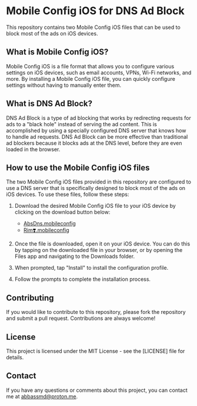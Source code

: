 # Mobile Config iOS for DNS Ad Block

This repository contains two Mobile Config iOS files that can be used to block most of the ads on iOS devices. 

## What is Mobile Config iOS?

Mobile Config iOS is a file format that allows you to configure various settings on iOS devices, such as email accounts, VPNs, Wi-Fi networks, and more. By installing a Mobile Config iOS file, you can quickly configure settings without having to manually enter them.

## What is DNS Ad Block?

DNS Ad Block is a type of ad blocking that works by redirecting requests for ads to a "black hole" instead of serving the ad content. This is accomplished by using a specially configured DNS server that knows how to handle ad requests. DNS Ad Block can be more effective than traditional ad blockers because it blocks ads at the DNS level, before they are even loaded in the browser.

## How to use the Mobile Config iOS files

The two Mobile Config iOS files provided in this repository are configured to use a DNS server that is specifically designed to block most of the ads on iOS devices. To use these files, follow these steps:

1. Download the desired Mobile Config iOS file to your iOS device by clicking on the download button below:

   - [AbsDns.mobileconfig](https://github.com/abbassmd/Adblockdns/raw/main/AbbassDns.mobileconfig)
   - [Rim❣️.mobileconfig](https://github.com/abbassmd/Adblockdns/raw/main/Rim❣️.mobileconfig)

2. Once the file is downloaded, open it on your iOS device. You can do this by tapping on the downloaded file in your browser, or by opening the Files app and navigating to the Downloads folder.

3. When prompted, tap "Install" to install the configuration profile.

4. Follow the prompts to complete the installation process.

## Contributing

If you would like to contribute to this repository, please fork the repository and submit a pull request. Contributions are always welcome!

## License

This project is licensed under the MIT License - see the [LICENSE] file for details.

## Contact

If you have any questions or comments about this project, you can contact me at abbassmd@proton.me.
